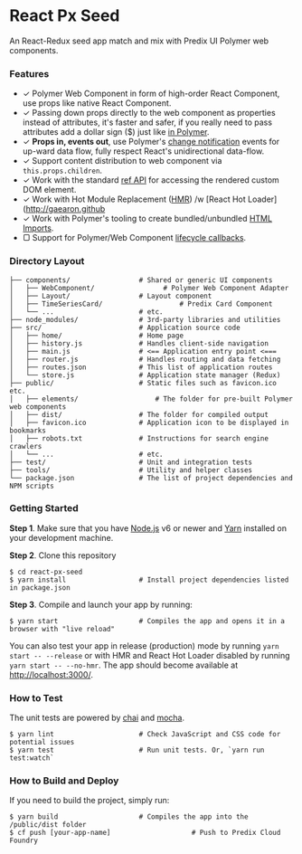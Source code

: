# React Px Seed

An React-Redux seed app match and mix with Predix UI Polymer web components.

### Features
- ✓ Polymer Web Component in form of high-order React Component, use props like native React Component.
- ✓ Passing down props directly to the web component as properties instead of attributes, it's faster and safer, if you really need to pass attributes add a dollar sign ($) just like [in Polymer](https://www.polymer-project.org/1.0/docs/devguide/data-binding).
- ✓ **Props in, events out**, use Polymer's [change notification](https://www.polymer-project.org/1.0/docs/devguide/data-system#custom-change-notification-events) events for up-ward data flow, fully respect React's unidirectional data-flow.
- ✓ Support content distribution to web component via `this.props.children`.
- ✓ Work with the standard [ref API](https://facebook.github.io/react/docs/more-about-refs.html) for accessing the rendered custom DOM element.
- ✓ Work with Hot Module Replacement ([HMR](https://webpack.github.io/docs/hot-module-replacement.html)) /w [React Hot Loader](http://gaearon.github
- ✓ Work with Polymer's tooling to create bundled/unbundled [HTML Imports](https://www.html5rocks.com/en/tutorials/webcomponents/imports/).
- ▢ Support for Polymer/Web Component [lifecycle callbacks](https://www.polymer-project.org/1.0/docs/devguide/registering-elements#lifecycle-callbacks).

### Directory Layout

```shell
├── components/                 # Shared or generic UI components
│   ├── WebComponent/                 # Polymer Web Component Adapter
│   ├── Layout/                 # Layout component
│   ├── TimeSeriesCard/                   # Predix Card Component
│   └── ...                     # etc.
├── node_modules/               # 3rd-party libraries and utilities
├── src/                        # Application source code
│   ├── home/                   # Home page
│   ├── history.js              # Handles client-side navigation
│   ├── main.js                 # <== Application entry point <===
│   ├── router.js               # Handles routing and data fetching
│   ├── routes.json             # This list of application routes
│   └── store.js                # Application state manager (Redux)
├── public/                     # Static files such as favicon.ico etc.
│   ├── elements/                   # The folder for pre-built Polymer web components
│   ├── dist/                   # The folder for compiled output
│   ├── favicon.ico             # Application icon to be displayed in bookmarks
│   ├── robots.txt              # Instructions for search engine crawlers
│   └── ...                     # etc.
├── test/                       # Unit and integration tests
├── tools/                      # Utility and helper classes
└── package.json                # The list of project dependencies and NPM scripts
```


### Getting Started

**Step 1**. Make sure that you have [Node.js](https://nodejs.org/) v6 or newer and
[Yarn](https://yarnpkg.com/) installed on your development machine.

**Step 2**. Clone this repository

```shell
$ cd react-px-seed
$ yarn install                  # Install project dependencies listed in package.json
```

**Step 3**. Compile and launch your app by running:

```shell
$ yarn start                    # Compiles the app and opens it in a browser with "live reload"
```

You can also test your app in release (production) mode by running `yarn start -- --release` or
with HMR and React Hot Loader disabled by running `yarn start -- --no-hmr`. The app should become
available at [http://localhost:3000/](http://localhost:3000/).


### How to Test

The unit tests are powered by [chai](http://chaijs.com/) and [mocha](http://mochajs.org/).

```shell
$ yarn lint                     # Check JavaScript and CSS code for potential issues
$ yarn test                     # Run unit tests. Or, `yarn run test:watch`
```

### How to Build and Deploy
If you need to build the project, simply run:

```shell
$ yarn build                    # Compiles the app into the /public/dist folder
$ cf push [your-app-name]                    # Push to Predix Cloud Foundry
```